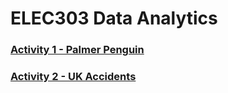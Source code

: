 # ELEC303 Data Analytics 

### [Activity 1 - Palmer Penguin](https://github.com/Gerald0225/ELEC03_ACTIVITIES/blob/main/ELEC03-3C/PRIO/activity1.ipynb) 
### [Activity 2 - UK Accidents](https://github.com/Gerald0225/ELEC03_ACTIVITIES/blob/main/ELEC03-3C/PRIO/activity2.ipynb) 
